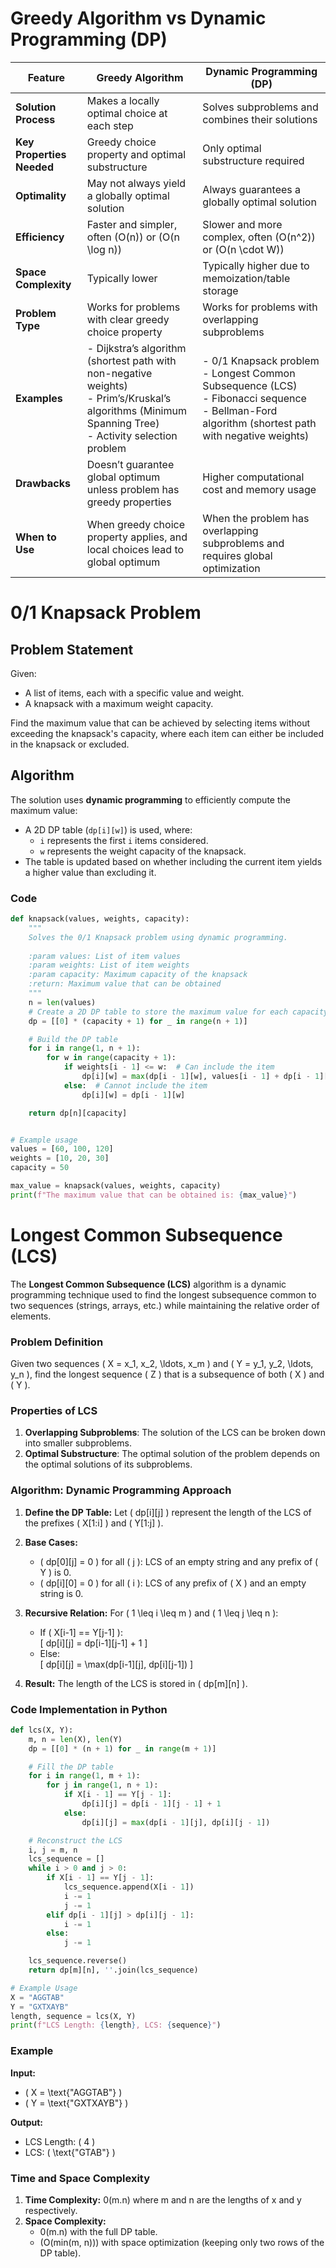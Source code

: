 

# **Greedy Algorithm**   vs **Dynamic Programming (DP)**       

| **Feature**           | **Greedy Algorithm**                         | **Dynamic Programming (DP)**             |
|-----------------------|---------------------------------------------|------------------------------------------|
| **Solution Process**   | Makes a locally optimal choice at each step | Solves subproblems and combines their solutions |
| **Key Properties Needed** | Greedy choice property and optimal substructure | Only optimal substructure required       |
| **Optimality**         | May not always yield a globally optimal solution | Always guarantees a globally optimal solution |
| **Efficiency**         | Faster and simpler, often \(O(n)\) or \(O(n \log n)\) | Slower and more complex, often \(O(n^2)\) or \(O(n \cdot W)\) |
| **Space Complexity**   | Typically lower                            | Typically higher due to memoization/table storage |
| **Problem Type**       | Works for problems with clear greedy choice property | Works for problems with overlapping subproblems |
| **Examples**           | - Dijkstra’s algorithm (shortest path with non-negative weights) <br> - Prim’s/Kruskal’s algorithms (Minimum Spanning Tree) <br> - Activity selection problem | - 0/1 Knapsack problem <br> - Longest Common Subsequence (LCS) <br> - Fibonacci sequence <br> - Bellman-Ford algorithm (shortest path with negative weights) |
| **Drawbacks**          | Doesn’t guarantee global optimum unless problem has greedy properties | Higher computational cost and memory usage |
| **When to Use**        | When greedy choice property applies, and local choices lead to global optimum | When the problem has overlapping subproblems and requires global optimization |





# 0/1 Knapsack Problem 

## Problem Statement

Given:
- A list of items, each with a specific value and weight.
- A knapsack with a maximum weight capacity.

Find the maximum value that can be achieved by selecting items without exceeding the knapsack's capacity, where each item can either be included in the knapsack or excluded.

## Algorithm

The solution uses **dynamic programming** to efficiently compute the maximum value:
- A 2D DP table (`dp[i][w]`) is used, where:
  - `i` represents the first `i` items considered.
  - `w` represents the weight capacity of the knapsack.
- The table is updated based on whether including the current item yields a higher value than excluding it.


### Code

```python
def knapsack(values, weights, capacity):
    """
    Solves the 0/1 Knapsack problem using dynamic programming.
    
    :param values: List of item values
    :param weights: List of item weights
    :param capacity: Maximum capacity of the knapsack
    :return: Maximum value that can be obtained
    """
    n = len(values)
    # Create a 2D DP table to store the maximum value for each capacity and items
    dp = [[0] * (capacity + 1) for _ in range(n + 1)]

    # Build the DP table
    for i in range(1, n + 1):
        for w in range(capacity + 1):
            if weights[i - 1] <= w:  # Can include the item
                dp[i][w] = max(dp[i - 1][w], values[i - 1] + dp[i - 1][w - weights[i - 1]])
            else:  # Cannot include the item
                dp[i][w] = dp[i - 1][w]

    return dp[n][capacity]


# Example usage
values = [60, 100, 120]
weights = [10, 20, 30]
capacity = 50

max_value = knapsack(values, weights, capacity)
print(f"The maximum value that can be obtained is: {max_value}")
```



# Longest Common Subsequence (LCS)

The **Longest Common Subsequence (LCS)** algorithm is a dynamic programming technique used to find the longest subsequence common to two sequences (strings, arrays, etc.) while maintaining the relative order of elements.

### Problem Definition
Given two sequences \( X = x_1, x_2, \ldots, x_m \) and \( Y = y_1, y_2, \ldots, y_n \), find the longest sequence \( Z \) that is a subsequence of both \( X \) and \( Y \).

### Properties of LCS
1. **Overlapping Subproblems**: The solution of the LCS can be broken down into smaller subproblems.
2. **Optimal Substructure**: The optimal solution of the problem depends on the optimal solutions of its subproblems.



### Algorithm: Dynamic Programming Approach

1. **Define the DP Table:**
   Let \( dp[i][j] \) represent the length of the LCS of the prefixes \( X[1:i] \) and \( Y[1:j] \).

2. **Base Cases:**
   - \( dp[0][j] = 0 \) for all \( j \): LCS of an empty string and any prefix of \( Y \) is 0.
   - \( dp[i][0] = 0 \) for all \( i \): LCS of any prefix of \( X \) and an empty string is 0.

3. **Recursive Relation:**
   For \( 1 \leq i \leq m \) and \( 1 \leq j \leq n \):
   - If \( X[i-1] == Y[j-1] \):  
     \[
     dp[i][j] = dp[i-1][j-1] + 1
     \]
   - Else:  
     \[
     dp[i][j] = \max(dp[i-1][j], dp[i][j-1])
     \]

4. **Result:**
   The length of the LCS is stored in \( dp[m][n] \).



### Code Implementation in Python
```python
def lcs(X, Y):
    m, n = len(X), len(Y)
    dp = [[0] * (n + 1) for _ in range(m + 1)]

    # Fill the DP table
    for i in range(1, m + 1):
        for j in range(1, n + 1):
            if X[i - 1] == Y[j - 1]:
                dp[i][j] = dp[i - 1][j - 1] + 1
            else:
                dp[i][j] = max(dp[i - 1][j], dp[i][j - 1])

    # Reconstruct the LCS
    i, j = m, n
    lcs_sequence = []
    while i > 0 and j > 0:
        if X[i - 1] == Y[j - 1]:
            lcs_sequence.append(X[i - 1])
            i -= 1
            j -= 1
        elif dp[i - 1][j] > dp[i][j - 1]:
            i -= 1
        else:
            j -= 1

    lcs_sequence.reverse()
    return dp[m][n], ''.join(lcs_sequence)

# Example Usage
X = "AGGTAB"
Y = "GXTXAYB"
length, sequence = lcs(X, Y)
print(f"LCS Length: {length}, LCS: {sequence}")
```



### Example
**Input:**
- \( X = \text{"AGGTAB"} \)
- \( Y = \text{"GXTXAYB"} \)

**Output:**
- LCS Length: \( 4 \)
- LCS: \( \text{"GTAB"} \)


### Time and Space Complexity
1. **Time Complexity:** 0(m.n) where  m and n are the lengths of x and y respectively.
2. **Space Complexity:** 
   - 0(m.n)  with the full DP table.
   - (O(min(m, n))) with space optimization (keeping only two rows of the DP table).

